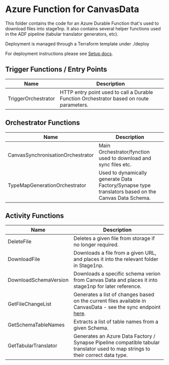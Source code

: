 # Azure Function for CanvasData

This folder contains the code for an Azure Durable Function that's used to download files into stage1np. It also contains several helper functions used in the ADF pipeline (tabular translator generators, etc).

Deployment is managed through a Terraform template under ./deploy

For deployment instructions please see [Setup docs](https://github.com/microsoft/OpenEduAnalytics/blob/main/modules/Canvas_Data/docs/Setup.md).

## Trigger Functions / Entry Points

| Name | Description |
| ---------------- | ----------- |
| TriggerOrchestrator | HTTP entry point used to call a Durable Function Orchestrator based on route parameters.

## Orchestrator Functions

| Name | Description |
| ---------------- | ----------- |
| CanvasSynchronisationOrchestrator | Main Orchestrator/fynction used to download and sync files etc. |
| TypeMapGenerationOrchestrator | Used to dynamically generate Data Factory/Synapse type translators based on the Canvas Data Schema.

## Activity Functions

| Name | Description |
| ---------------- | ----------- |
| DeleteFile | Deletes a given file from storage if no longer required.
| DownloadFile | Downloads a file from a given URL, and places it into the relevant folder in Stage1np.
| DownloadSchemaVersion | Downloads a specific schema verion from Canvas Data and places it into stage1np for later reference.
| GetFileChangeList | Generates a list of changes based on the current files available in CanvasData - see the sync endpoint [here](https://portal.inshosteddata.com/docs/api).
| GetSchemaTableNames | Extracts a list of table names from a given Schema.
| GetTabularTranslator | Generates an Azure Data Factory / Synapse Pipeline compatible tabular translator used to map strings to their correct data type.
